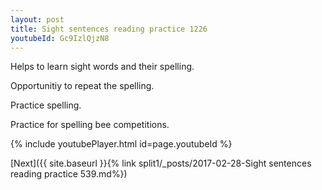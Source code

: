 ```yaml
---
layout: post
title: Sight sentences reading practice 1226
youtubeId: Gc9IzlQjzN8
---
```

 
 
Helps to learn sight words and their spelling.

Opportunitiy to repeat the spelling. 

Practice spelling. 
 
Practice for spelling bee competitions. 
 
{% include youtubePlayer.html id=page.youtubeId %}
 
 

[Next]({{ site.baseurl }}{% link  split1/_posts/2017-02-28-Sight sentences reading practice 539.md%})
 
